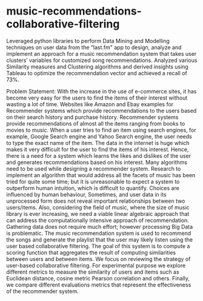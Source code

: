# music-recommendations-collaborative-filtering
Leveraged python libraries to perform Data Mining and Modelling techniques on user data from the “last.fm" app to design, analyze and implement an approach for a music recommendation system that takes user clusters’ variables for customized song recommendations. Analyzed various Similarity measures and Clustering algorithms and derived insights using Tableau to optimize the recommendation vector and achieved a recall of 73%.

Problem Statement:
With the increase in the use of e-commerce sites, it has become very easy for the users to find the items of their interest without wasting a lot of time. Websites like Amazon and Ebay examples for Recommender systems which provide recommendations to the users based on their search history and purchase history. Recommender systems provide recommendations of almost all the items ranging from books to movies to music.
When a user tries to find an item using search engines, for example, Google Search engine and Yahoo Search engine, the user needs to type the exact name of the item. The data in the internet is huge which makes it very difficult for the user to find the items of his interest. Hence, there is a need for a system which learns the likes and dislikes of the user and generates recommendations based on his interest. Many algorithms need to be used while designing a recommender system.
Research to implement an algorithm that would address all the facets of music has been tried for quite some time; but it is unreasonable to expect a system to outperform human intuition, which is difficult to quantify. Choices are influenced by human behaviour, Sometimes, and user data in its unprocessed form does not reveal important relationships between two users/items. Also, considering the field of music, where the size of music library is ever increasing, we need a viable linear algebraic approach that can address the computationally intensive approach of recommendation. Gathering data does not require much effort; however processing Big Data is problematic.
The music recommendation system is used to recommend the songs and generate the playlist that the user may likely listen using the user based collaborative filtering. The goal of this system is to compute a scoring function that aggregates the result of computing similarities between users and between items. We focus on reviewing the strategy of user-based collaborative filtering. For experimental purpose we explore different metrics to measure the similarity of users and items such as Euclidean distance, cosine metric Pearson correlation and others. Finally, we compare different evaluations metrics that represent the effectiveness of the recommender system.
